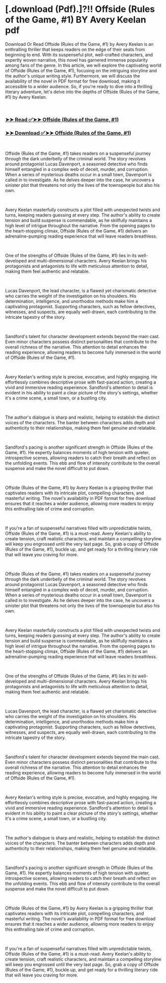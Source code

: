 # [.download (Pdf).]?!! Offside (Rules of the Game, #1) BY Avery Keelan pdf

<p>Download Or Read Offside (Rules of the Game, #1) by Avery Keelan is an enthralling thriller that keeps readers on the edge of their seats from beginning to end. With its suspenseful plot, well-crafted characters, and expertly woven narrative, this novel has garnered immense popularity among fans of the genre. In this article, we will explore the captivating world of Offside (Rules of the Game, #1), focusing on the intriguing storyline and the author's unique writing style. Furthermore, we will discuss the availability of the novel in PDF format for free download, making it accessible to a wider audience. So, if you're ready to dive into a thrilling literary adventure, let's delve into the depths of Offside (Rules of the Game, #1) by Avery Keelan.</p>
<p>&nbsp;</p>

### [➤➤ Read ✅➤➤ Offside (Rules of the Game, #1)](https://pdfworldnow.com/?book=62705044)

### [➤➤ Download ✅➤➤ Offside (Rules of the Game, #1)](https://pdfworldnow.com/?book=62705044)

<p>&nbsp;</p>
<p>Offside (Rules of the Game, #1) takes readers on a suspenseful journey through the dark underbelly of the criminal world. The story revolves around protagonist Lucas Davenport, a seasoned detective who finds himself entangled in a complex web of deceit, murder, and corruption. When a series of mysterious deaths occur in a small town, Davenport is called in to investigate. As he delves deeper into the case, he uncovers a sinister plot that threatens not only the lives of the townspeople but also his own.</p>
<p>&nbsp;</p>
<p>Avery Keelan masterfully constructs a plot filled with unexpected twists and turns, keeping readers guessing at every step. The author's ability to create tension and build suspense is commendable, as he skillfully maintains a high level of intrigue throughout the narrative. From the opening pages to the heart-stopping climax, Offside (Rules of the Game, #1) delivers an adrenaline-pumping reading experience that will leave readers breathless.</p>
<p>&nbsp;</p>
<p>One of the strengths of Offside (Rules of the Game, #1) lies in its well-developed and multi-dimensional characters. Avery Keelan brings his protagonists and antagonists to life with meticulous attention to detail, making them feel authentic and relatable.</p>
<p>&nbsp;</p>
<p>Lucas Davenport, the lead character, is a flawed yet charismatic detective who carries the weight of the investigation on his shoulders. His determination, intelligence, and unorthodox methods make him a captivating protagonist. Supporting characters, such as fellow detectives, witnesses, and suspects, are equally well-drawn, each contributing to the intricate tapestry of the story.</p>
<p>&nbsp;</p>
<p>Sandford's talent for character development extends beyond the main cast. Even minor characters possess distinct personalities that contribute to the overall richness of the narrative. This attention to detail enhances the reading experience, allowing readers to become fully immersed in the world of Offside (Rules of the Game, #1).</p>
<p>&nbsp;</p>
<p>Avery Keelan's writing style is precise, evocative, and highly engaging. He effortlessly combines descriptive prose with fast-paced action, creating a vivid and immersive reading experience. Sandford's attention to detail is evident in his ability to paint a clear picture of the story's settings, whether it's a crime scene, a small town, or a bustling city.</p>
<p>&nbsp;</p>
<p>The author's dialogue is sharp and realistic, helping to establish the distinct voices of the characters. The banter between characters adds depth and authenticity to their relationships, making them feel genuine and relatable.</p>
<p>&nbsp;</p>
<p>Sandford's pacing is another significant strength in Offside (Rules of the Game, #1). He expertly balances moments of high tension with quieter, introspective scenes, allowing readers to catch their breath and reflect on the unfolding events. This ebb and flow of intensity contribute to the overall suspense and make the novel difficult to put down.</p>
<p>&nbsp;</p>
<p>Offside (Rules of the Game, #1) by Avery Keelan is a gripping thriller that captivates readers with its intricate plot, compelling characters, and masterful writing. The novel's availability in PDF format for free download ensures that it reaches a wider audience, allowing more readers to enjoy this enthralling tale of crime and corruption.</p>
<p>&nbsp;</p>
<p>If you're a fan of suspenseful narratives filled with unpredictable twists, Offside (Rules of the Game, #1) is a must-read. Avery Keelan's ability to create tension, craft realistic characters, and maintain a compelling storyline will keep you engrossed until the very last page. So, grab a copy of Offside (Rules of the Game, #1), buckle up, and get ready for a thrilling literary ride that will leave you craving for more.</p>
<p>&nbsp;</p>
<p>Offside (Rules of the Game, #1) takes readers on a suspenseful journey through the dark underbelly of the criminal world. The story revolves around protagonist Lucas Davenport, a seasoned detective who finds himself entangled in a complex web of deceit, murder, and corruption. When a series of mysterious deaths occur in a small town, Davenport is called in to investigate. As he delves deeper into the case, he uncovers a sinister plot that threatens not only the lives of the townspeople but also his own.</p>
<p>&nbsp;</p>
<p>Avery Keelan masterfully constructs a plot filled with unexpected twists and turns, keeping readers guessing at every step. The author's ability to create tension and build suspense is commendable, as he skillfully maintains a high level of intrigue throughout the narrative. From the opening pages to the heart-stopping climax, Offside (Rules of the Game, #1) delivers an adrenaline-pumping reading experience that will leave readers breathless.</p>
<p>&nbsp;</p>
<p>One of the strengths of Offside (Rules of the Game, #1) lies in its well-developed and multi-dimensional characters. Avery Keelan brings his protagonists and antagonists to life with meticulous attention to detail, making them feel authentic and relatable.</p>
<p>&nbsp;</p>
<p>Lucas Davenport, the lead character, is a flawed yet charismatic detective who carries the weight of the investigation on his shoulders. His determination, intelligence, and unorthodox methods make him a captivating protagonist. Supporting characters, such as fellow detectives, witnesses, and suspects, are equally well-drawn, each contributing to the intricate tapestry of the story.</p>
<p>&nbsp;</p>
<p>Sandford's talent for character development extends beyond the main cast. Even minor characters possess distinct personalities that contribute to the overall richness of the narrative. This attention to detail enhances the reading experience, allowing readers to become fully immersed in the world of Offside (Rules of the Game, #1).</p>
<p>&nbsp;</p>
<p>Avery Keelan's writing style is precise, evocative, and highly engaging. He effortlessly combines descriptive prose with fast-paced action, creating a vivid and immersive reading experience. Sandford's attention to detail is evident in his ability to paint a clear picture of the story's settings, whether it's a crime scene, a small town, or a bustling city.</p>
<p>&nbsp;</p>
<p>The author's dialogue is sharp and realistic, helping to establish the distinct voices of the characters. The banter between characters adds depth and authenticity to their relationships, making them feel genuine and relatable.</p>
<p>&nbsp;</p>
<p>Sandford's pacing is another significant strength in Offside (Rules of the Game, #1). He expertly balances moments of high tension with quieter, introspective scenes, allowing readers to catch their breath and reflect on the unfolding events. This ebb and flow of intensity contribute to the overall suspense and make the novel difficult to put down.</p>
<p>&nbsp;</p>
<p>Offside (Rules of the Game, #1) by Avery Keelan is a gripping thriller that captivates readers with its intricate plot, compelling characters, and masterful writing. The novel's availability in PDF format for free download ensures that it reaches a wider audience, allowing more readers to enjoy this enthralling tale of crime and corruption.</p>
<p>&nbsp;</p>
<p>If you're a fan of suspenseful narratives filled with unpredictable twists, Offside (Rules of the Game, #1) is a must-read. Avery Keelan's ability to create tension, craft realistic characters, and maintain a compelling storyline will keep you engrossed until the very last page. So, grab a copy of Offside (Rules of the Game, #1), buckle up, and get ready for a thrilling literary ride that will leave you craving for more.</p>
<p>&nbsp;</p>
